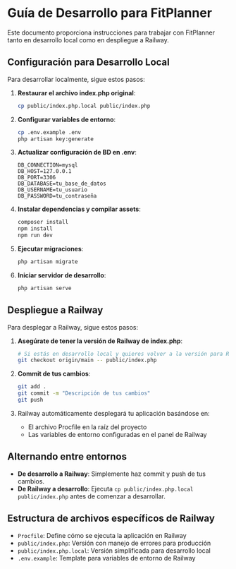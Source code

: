 # Guía de Desarrollo para FitPlanner

Este documento proporciona instrucciones para trabajar con FitPlanner tanto en desarrollo local como en despliegue a Railway.

## Configuración para Desarrollo Local

Para desarrollar localmente, sigue estos pasos:

1. **Restaurar el archivo index.php original**:
   ```bash
   cp public/index.php.local public/index.php
   ```

2. **Configurar variables de entorno**:
   ```bash
   cp .env.example .env
   php artisan key:generate
   ```

3. **Actualizar configuración de BD en .env**:
   ```
   DB_CONNECTION=mysql
   DB_HOST=127.0.0.1
   DB_PORT=3306
   DB_DATABASE=tu_base_de_datos
   DB_USERNAME=tu_usuario
   DB_PASSWORD=tu_contraseña
   ```

4. **Instalar dependencias y compilar assets**:
   ```bash
   composer install
   npm install
   npm run dev
   ```

5. **Ejecutar migraciones**:
   ```bash
   php artisan migrate
   ```

6. **Iniciar servidor de desarrollo**:
   ```bash
   php artisan serve
   ```

## Despliegue a Railway

Para desplegar a Railway, sigue estos pasos:

1. **Asegúrate de tener la versión de Railway de index.php**:
   ```bash
   # Si estás en desarrollo local y quieres volver a la versión para Railway
   git checkout origin/main -- public/index.php
   ```

2. **Commit de tus cambios**:
   ```bash
   git add .
   git commit -m "Descripción de tus cambios"
   git push
   ```

3. Railway automáticamente desplegará tu aplicación basándose en:
   - El archivo Procfile en la raíz del proyecto
   - Las variables de entorno configuradas en el panel de Railway

## Alternando entre entornos

- **De desarrollo a Railway**: Simplemente haz commit y push de tus cambios.
- **De Railway a desarrollo**: Ejecuta `cp public/index.php.local public/index.php` antes de comenzar a desarrollar.

## Estructura de archivos específicos de Railway

- `Procfile`: Define cómo se ejecuta la aplicación en Railway
- `public/index.php`: Versión con manejo de errores para producción
- `public/index.php.local`: Versión simplificada para desarrollo local
- `.env.example`: Template para variables de entorno de Railway 